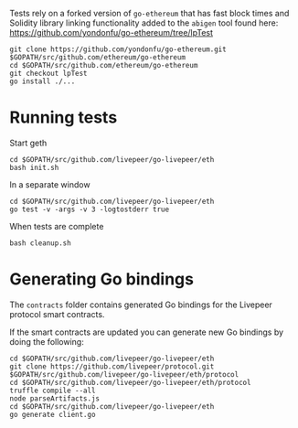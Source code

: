 Tests rely on a forked version of `go-ethereum` that has fast block times and Solidity library linking functionality added to the `abigen` tool found here: https://github.com/yondonfu/go-ethereum/tree/lpTest

```
git clone https://github.com/yondonfu/go-ethereum.git $GOPATH/src/github.com/ethereum/go-ethereum
cd $GOPATH/src/github.com/ethereum/go-ethereum
git checkout lpTest
go install ./...
```

# Running tests

Start geth

```
cd $GOPATH/src/github.com/livepeer/go-livepeer/eth
bash init.sh
```

In a separate window

```
cd $GOPATH/src/github.com/livepeer/go-livepeer/eth
go test -v -args -v 3 -logtostderr true
```

When tests are complete

```
bash cleanup.sh
```

# Generating Go bindings

The `contracts` folder contains generated Go bindings for the Livepeer protocol smart contracts.

If the smart contracts are updated you can generate new Go bindings by doing the following:

```
cd $GOPATH/src/github.com/livepeer/go-livepeer/eth
git clone https://github.com/livepeer/protocol.git $GOPATH/src/github.com/livepeer/go-livepeer/eth/protocol
cd $GOPATH/src/github.com/livepeer/go-livepeer/eth/protocol
truffle compile --all
node parseArtifacts.js
cd $GOPATH/src/github.com/livepeer/go-livepeer/eth
go generate client.go
```
